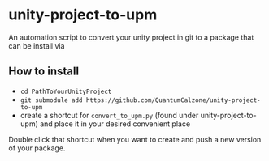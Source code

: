 # unity-project-to-upm
An automation script to convert your unity project in git to a package that can be install via 

## How to install
* ```cd PathToYourUnityProject```
* ```git submodule add https://github.com/QuantumCalzone/unity-project-to-upm```
* create a shortcut for ```convert_to_upm.py``` (found under unity-project-to-upm) and place it in your desired convenient place

Double click that shortcut when you want to create and push a new version of your package.
